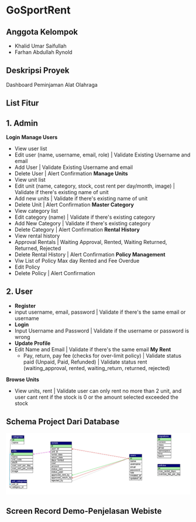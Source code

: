 # GoSportRent

## Anggota Kelompok

- Khalid Umar Saifullah
- Farhan Abdullah Rynold

## Deskripsi Proyek

Dashboard Peminjaman Alat Olahraga 

## List Fitur

## 1. Admin

**Login**
**Manage Users**
  - View user list
  - Edit user (name, username, email, role) | Validate Existing Username and email
  - Add User | Validate Existing Username and email
  - Delete User | Alert Confirmation
**Manage Units**
  - View unit list
  - Edit unit (name, category, stock, cost rent per day/month, image) | Validate if there's existing name of unit
  - Add new units | Validate if there's existing name of unit
  - Delete Unit | Alert Confirmation
**Master Category**
  - View category list
  - Edit category (name) | Validate if there's existing category
  - Add New Category | Validate if there's existing category
  - Delete Category | Alert Confirmation
**Rental History**
  - View rental history
  - Approval Rentals | Waiting Approval, Rented, Waiting Returned, Returned, Rejected
  - Delete Rental History | Alert Confirmation
**Policy Management**
- Viw List of Policy Max day Rented and Fee Overdue
- Edit Policy
- Delete Policy | Alert Confirmation

## 2. User
- **Register**
- input username, email, password | Validate if there's the same email or username
- **Login**
- Input Username and Password | Validate if the username or password is wrong
- **Update Profile**
- Edit Name and Email | Validate if there's the same email 
**My Rent**
  - Pay, return, pay fee (checks for over-limit policy) | Validate status paid (Unpaid, Paid, Refunded) | Validate status rent (waiting_approval, rented, waiting_return, returned, rejected)

**Browse Units**
  - View units, rent | Validate user can only rent no more than 2 unit, and user cant rent if the stock is 0 or the amount selected exceeded the stock

## Schema Project Dari Database

![Schemas Database](https://github.com/JstGrizz/GoSportRent/blob/main/public/Assets/gosportrent.jpg?raw=true)


## Screen Record Demo-Penjelasan Webiste
